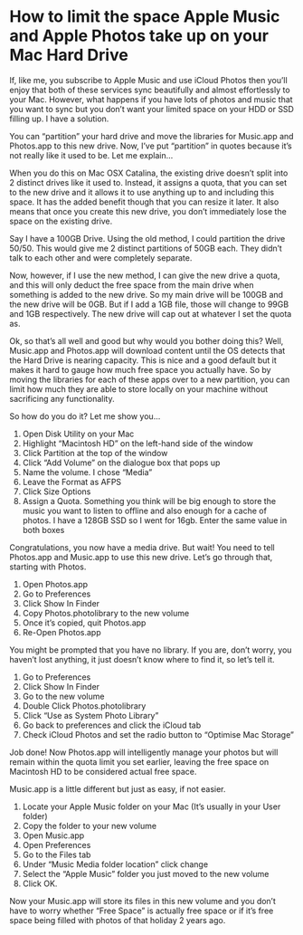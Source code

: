 # How to limit the space Apple Music and Apple Photos take up on your Mac Hard Drive

If, like me, you subscribe to Apple Music and use iCloud Photos then you’ll enjoy that both of these services sync beautifully and almost effortlessly to your Mac. However, what happens if you have lots of photos and music that you want to sync but you don’t want your limited space on your HDD or SSD filling up. I have a solution.

You can “partition” your hard drive and move the libraries for Music.app and Photos.app to this new drive. Now, I’ve put “partition” in quotes because it’s not really like it used to be. Let me explain…

When you do this on Mac OSX Catalina, the existing drive doesn’t split into 2 distinct drives like it used to. Instead, it assigns a quota, that you can set to the new drive and it allows it to use anything up to and including this space. It has the added benefit though that you can resize it later. It also means that once you create this new drive, you don’t immediately lose the space on the existing drive.

Say I have a 100GB Drive. Using the old method, I could partition the drive 50/50. This would give me 2 distinct partitions of 50GB each. They didn’t talk to each other and were completely separate.

Now, however, if I use the new method, I can give the new drive a quota, and this will only deduct the free space from the main drive when something is added to the new drive. So my main drive will be 100GB and the new drive will be 0GB. But if I add a 1GB file, those will change to 99GB and 1GB respectively. The new drive will cap out at whatever I set the quota as.

Ok, so that’s all well and good but why would you bother doing this? Well, Music.app and Photos.app will download content until the OS detects that the Hard Drive is nearing capacity. This is nice and a good default but it makes it hard to gauge how much free space you actually have. So by moving the libraries for each of these apps over to a new partition, you can limit how much they are able to store locally on your machine without sacrificing any functionality.

So how do you do it? Let me show you…

1. Open Disk Utility on your Mac
2. Highlight “Macintosh HD” on the left-hand side of the window
3. Click Partition at the top of the window
4. Click “Add Volume” on the dialogue box that pops up
5. Name the volume. I chose “Media”
6. Leave the Format as AFPS
7. Click Size Options
8. Assign a Quota. Something you think will be big enough to store the music you want to listen to offline and also enough for a cache of photos. I have a 128GB SSD so I went for 16gb. Enter the same value in both boxes

Congratulations, you now have a media drive. But wait! You need to tell Photos.app and Music.app to use this new drive. Let’s go through that, starting with Photos.

1. Open Photos.app
2. Go to Preferences
3. Click Show In Finder
4. Copy Photos.photolibrary to the new volume
5. Once it’s copied, quit Photos.app
6. Re-Open Photos.app

You might be prompted that you have no library. If you are, don’t worry, you haven’t lost anything, it just doesn’t know where to find it, so let’s tell it.

1. Go to Preferences
2. Click Show In Finder
3. Go to the new volume
4. Double Click Photos.photolibrary
5. Click “Use as System Photo Library”
6. Go back to preferences and click the iCloud tab
7. Check iCloud Photos and set the radio button to “Optimise Mac Storage”

Job done! Now Photos.app will intelligently manage your photos but will remain within the quota limit you set earlier, leaving the free space on Macintosh HD to be considered actual free space.

Music.app is a little different but just as easy, if not easier.

1. Locate your Apple Music folder on your Mac (It’s usually in your User folder)
2. Copy the folder to your new volume
3. Open Music.app
4. Open Preferences
5. Go to the Files tab
6. Under “Music Media folder location” click change
7. Select the “Apple Music” folder you just moved to the new volume
8. Click OK.

Now your Music.app will store its files in this new volume and you don’t have to worry whether “Free Space” is actually free space or if it’s free space being filled with photos of that holiday 2 years ago.